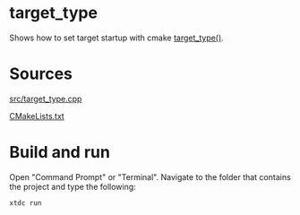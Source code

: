 # target_type

Shows how to set target startup with cmake [target_type()](https://codedocs.xyz/gammasoft71/xtd/_c_make_commands.html#TargetTypeSubSectione).

# Sources

[src/target_type.cpp](src/target_type.cpp)

[CMakeLists.txt](CMakeLists.txt)

# Build and run

Open "Command Prompt" or "Terminal". Navigate to the folder that contains the project and type the following:

```shell
xtdc run
```
